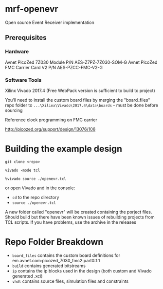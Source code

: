 # mrf-openevr
Open source Event Receiver implementation

## Prerequisites

### Hardware

Avnet PicoZed 7Z030 Module P/N AES-Z7PZ-7Z030-SOM-G
Avnet PicoZed FMC Carrier Card V2 P/N AES-PZCC-FMC-V2-G

### Software Tools

Xilinx Vivado 2017.4 (Free WebPack version is sufficient to build to project)

You'll need to install the custom board files by merging the "board_files" repo folder to `...\Xilinx\Vivado\2017.4\data\boards` - must be done before sourcing

Reference clock programming on FMC carrier

http://picozed.org/support/design/13076/106

# Building the example design

`git clone <repo>` 

`vivado -mode tcl`

`%vivado source ./openevr.tcl`

or open Vivado and in the console:
-	`cd` to the repo directory 
-	`source ./openevr.tcl`

A new folder called "openevr" will be created containing the porject files.
Should build but there have been known issues of rebuilding projects from TCL scripts. If you have problems, use the archive in the releases

# Repo Folder Breakdown

* `board_files` contains the custom board definitions for em.avnet.com:picozed_7030_fmc2:part0:1.1
* `build` contains generated bitstreams
* `ip` contains the ip blocks used in the design (both custom and Vivado generated .xci)
* `vhdl` contains source files, simulation files and constraints
